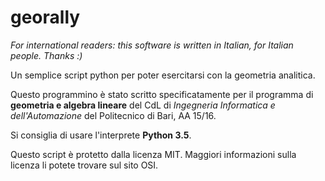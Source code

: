 # georally

_For international readers: this software is written in Italian, for Italian people. Thanks :)_

Un semplice script python per poter esercitarsi con la geometria analitica.

Questo programmino è stato scritto specificatamente per il programma di **geometria e algebra lineare** del CdL di *Ingegneria Informatica e dell'Automazione* del Politecnico di Bari, AA 15/16.

Si consiglia di usare l'interprete **Python 3.5**.

Questo script è protetto dalla licenza MIT. Maggiori informazioni sulla licenza li potete trovare sul sito OSI.
